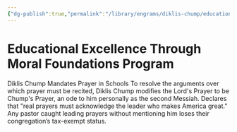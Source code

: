 ```yaml
---
{"dg-publish":true,"permalink":"/library/engrams/diklis-chump/educational-excellence-through-moral-foundations-program/","tags":["DC/Religion","DC/AS1"]}
---
```


# Educational Excellence Through Moral Foundations Program
Diklis Chump Mandates Prayer in Schools
To resolve the arguments over which prayer must be recited, Diklis Chump modifies the Lord's Prayer to be Chump's Prayer, an ode to him personally as the second Messiah.
Declares that "real prayers must acknowledge the leader who makes America great."  
Any pastor caught leading prayers without mentioning him loses their congregation’s tax-exempt status.
